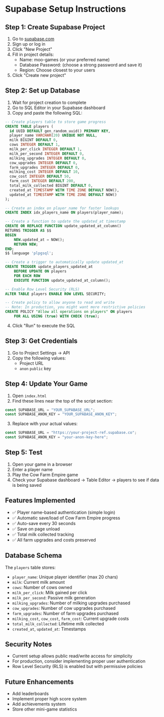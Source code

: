 # Supabase Setup Instructions

## Step 1: Create Supabase Project

1. Go to [supabase.com](https://supabase.com)
2. Sign up or log in
3. Click "New Project"
4. Fill in project details:
   - Name: moo-games (or your preferred name)
   - Database Password: (choose a strong password and save it)
   - Region: Choose closest to your users
5. Click "Create new project"

## Step 2: Set up Database

1. Wait for project creation to complete
2. Go to SQL Editor in your Supabase dashboard
3. Copy and paste the following SQL:

```sql
-- Create players table to store game progress
CREATE TABLE players (
  id UUID DEFAULT gen_random_uuid() PRIMARY KEY,
  player_name VARCHAR(20) UNIQUE NOT NULL,
  milk BIGINT DEFAULT 0,
  cows INTEGER DEFAULT 1,
  milk_per_click INTEGER DEFAULT 1,
  milk_per_second INTEGER DEFAULT 0,
  milking_upgrades INTEGER DEFAULT 0,
  cow_upgrades INTEGER DEFAULT 0,
  farm_upgrades INTEGER DEFAULT 0,
  milking_cost INTEGER DEFAULT 10,
  cow_cost INTEGER DEFAULT 50,
  farm_cost INTEGER DEFAULT 200,
  total_milk_collected BIGINT DEFAULT 0,
  created_at TIMESTAMP WITH TIME ZONE DEFAULT NOW(),
  updated_at TIMESTAMP WITH TIME ZONE DEFAULT NOW()
);

-- Create an index on player_name for faster lookups
CREATE INDEX idx_players_name ON players(player_name);

-- Create a function to update the updated_at timestamp
CREATE OR REPLACE FUNCTION update_updated_at_column()
RETURNS TRIGGER AS $$
BEGIN
    NEW.updated_at = NOW();
    RETURN NEW;
END;
$$ language 'plpgsql';

-- Create a trigger to automatically update updated_at
CREATE TRIGGER update_players_updated_at
    BEFORE UPDATE ON players
    FOR EACH ROW
    EXECUTE FUNCTION update_updated_at_column();

-- Enable Row Level Security (RLS)
ALTER TABLE players ENABLE ROW LEVEL SECURITY;

-- Create policy to allow anyone to read and write
-- Note: In production, you might want more restrictive policies
CREATE POLICY "Allow all operations on players" ON players
    FOR ALL USING (true) WITH CHECK (true);
```

4. Click "Run" to execute the SQL

## Step 3: Get Credentials

1. Go to Project Settings → API
2. Copy the following values:
   - Project URL
   - `anon` `public` key

## Step 4: Update Your Game

1. Open `index.html`
2. Find these lines near the top of the script section:

```javascript
const SUPABASE_URL = "YOUR_SUPABASE_URL";
const SUPABASE_ANON_KEY = "YOUR_SUPABASE_ANON_KEY";
```

3. Replace with your actual values:

```javascript
const SUPABASE_URL = "https://your-project-ref.supabase.co";
const SUPABASE_ANON_KEY = "your-anon-key-here";
```

## Step 5: Test

1. Open your game in a browser
2. Enter a player name
3. Play the Cow Farm Empire game
4. Check your Supabase dashboard → Table Editor → players to see if data is being saved

## Features Implemented

- ✅ Player name-based authentication (simple login)
- ✅ Automatic save/load of Cow Farm Empire progress
- ✅ Auto-save every 30 seconds
- ✅ Save on page unload
- ✅ Total milk collected tracking
- ✅ All farm upgrades and costs preserved

## Database Schema

The `players` table stores:

- `player_name`: Unique player identifier (max 20 chars)
- `milk`: Current milk amount
- `cows`: Number of cows owned
- `milk_per_click`: Milk gained per click
- `milk_per_second`: Passive milk generation
- `milking_upgrades`: Number of milking upgrades purchased
- `cow_upgrades`: Number of cow upgrades purchased
- `farm_upgrades`: Number of farm upgrades purchased
- `milking_cost`, `cow_cost`, `farm_cost`: Current upgrade costs
- `total_milk_collected`: Lifetime milk collected
- `created_at`, `updated_at`: Timestamps

## Security Notes

- Current setup allows public read/write access for simplicity
- For production, consider implementing proper user authentication
- Row Level Security (RLS) is enabled but with permissive policies

## Future Enhancements

- Add leaderboards
- Implement proper high score system
- Add achievements system
- Store other mini-game statistics
